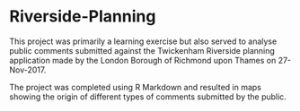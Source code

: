 # Riverside-Planning

This project was primarily a learning exercise but also served to analyse public comments submitted against the Twickenham Riverside planning application made by the London Borough of Richmond upon Thames on 27-Nov-2017.

The project was completed using R Markdown and resulted in maps showing the origin of different types of comments submitted by the public.
